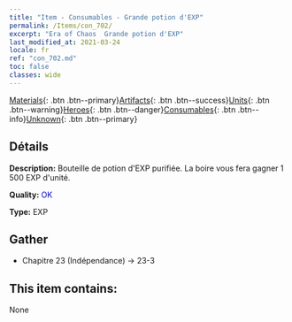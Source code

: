```yaml
---
title: "Item - Consumables - Grande potion d'EXP"
permalink: /Items/con_702/
excerpt: "Era of Chaos  Grande potion d'EXP"
last_modified_at: 2021-03-24
locale: fr
ref: "con_702.md"
toc: false
classes: wide
---
```

 [Materials](/fr/Items/){: .btn .btn--primary}[Artifacts](/fr/Items/Artifacts/){: .btn .btn--success}[Units](/fr/Items/Units/){: .btn .btn--warning}[Heroes](/fr/Items/Heroes/){: .btn .btn--danger}[Consumables](/fr/Items/Consumables/){: .btn .btn--info}[Unknown](/fr/Items/Unknown/){: .btn .btn--primary}

## Détails
 **Description:** Bouteille de potion d'EXP purifiée. La boire vous fera gagner 1 500 EXP d'unité.

 **Quality:** <span style="color: #0000CD">OK</span>

 **Type:** EXP

## Gather

*    Chapitre 23 (Indépendance) -> 23-3 

## This item contains:

  None

